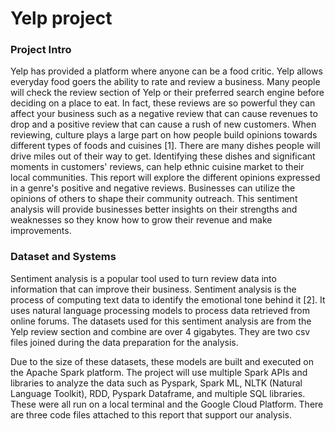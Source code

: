 # Yelp project


### Project Intro 
Yelp has provided a platform where anyone can be a food critic. Yelp allows everyday food goers the ability to rate and review a business. Many people will check the review section of Yelp or their preferred search engine before deciding on a place to eat. In fact, these reviews are so powerful they can affect your business such as a negative review that can cause revenues to drop and a positive review that can cause a rush of new customers. 
When reviewing, culture plays a large part on how people build opinions towards different types of foods and cuisines [1]. There are many dishes people will drive miles out of their way to get. Identifying these dishes and significant moments in customers' reviews, can help ethnic cuisine market to their local communities. This report will explore the different opinions expressed in a genre's positive and negative reviews. Businesses can utilize the opinions of others to shape their community outreach. This sentiment analysis will provide businesses better insights on their strengths and weaknesses so they know how to grow their revenue and make improvements.


### Dataset and Systems

Sentiment analysis is a popular tool used to turn review data into information that can improve their business. Sentiment analysis is the process of computing text data to identify the emotional tone behind it [2]. It uses natural language processing models to process data retrieved from online forums. The datasets used for this sentiment analysis are from the Yelp review section and combine are over 4 gigabytes. They are two csv files joined during the data preparation for the analysis. 

Due to the size of these datasets, these models are built and executed on the Apache Spark platform. The project will use multiple Spark APIs and libraries to analyze the data such as Pyspark, Spark ML, NLTK (Natural Language Toolkit), RDD, Pyspark Dataframe, and multiple SQL libraries. These were all run on a local terminal and the Google Cloud Platform. There are three code files attached to this report that support our analysis. 

